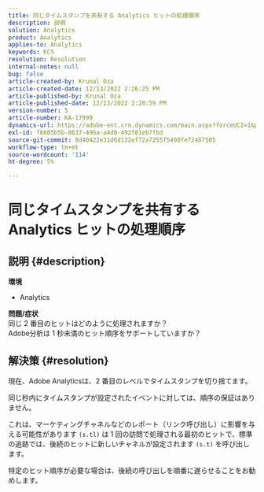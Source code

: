 ```yaml
---
title: 同じタイムスタンプを共有する Analytics ヒットの処理順序
description: 説明
solution: Analytics
product: Analytics
applies-to: Analytics
keywords: KCS
resolution: Resolution
internal-notes: null
bug: false
article-created-by: Krunal Oza
article-created-date: 12/13/2022 2:26:25 PM
article-published-by: Krunal Oza
article-published-date: 12/13/2022 2:28:59 PM
version-number: 5
article-number: KA-17999
dynamics-url: https://adobe-ent.crm.dynamics.com/main.aspx?forceUCI=1&pagetype=entityrecord&etn=knowledgearticle&id=c59aec1b-f27a-ed11-81ac-6045bd006b3d
exl-id: f6605b5b-8637-496a-a4d0-492f81eb7fbd
source-git-commit: 8d40422e31d6d132ef72a7255f5490fe72487505
workflow-type: tm+mt
source-wordcount: '114'
ht-degree: 5%

---
```


# 同じタイムスタンプを共有する Analytics ヒットの処理順序

## 説明 {#description}

<b>環境</b>
- Analytics



<b>問題/症状</b><br>同じ 2 番目のヒットはどのように処理されますか？<br>Adobe分析は 1 秒未満のヒット順序をサポートしていますか？

## 解決策 {#resolution}


現在、Adobe Analyticsは、2 番目のレベルでタイムスタンプを切り捨てます。

同じ秒内にタイムスタンプが設定されたイベントに対しては、順序の保証はありません。

これは、マーケティングチャネルなどのレポート（リンク呼び出し）に影響を与える可能性があります `(s.tl)` は 1 回の訪問で処理される最初のヒットで、標準の追跡では、後続のヒットに新しいチャネルが設定されます `(s.t)` を呼び出します。

特定のヒット順序が必要な場合は、後続の呼び出しを順番に遅らせることをお勧めします。
